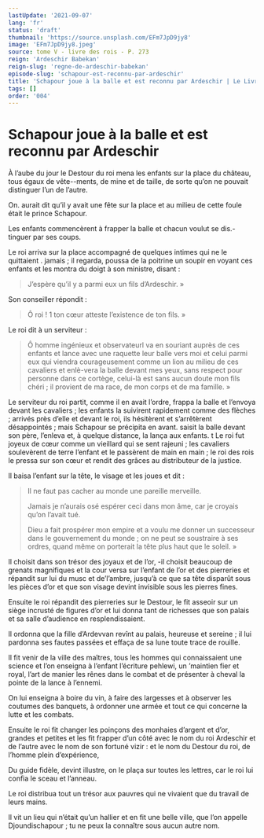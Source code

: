 ```yaml
---
lastUpdate: '2021-09-07'
lang: 'fr'
status: 'draft'
thumbnail: 'https://source.unsplash.com/EFm7JpD9jy8'
image: 'EFm7JpD9jy8.jpeg'
source: tome V - livre des rois - P. 273
reign: 'Ardeschir Babekan'
reign-slug: 'regne-de-ardeschir-babekan'
episode-slug: 'schapour-est-reconnu-par-ardeschir'
title: 'Schapour joue à la balle et est reconnu par Ardeschir | Le Livre des Rois | Shâhnâmeh'
tags: []
order: '004'
---
```


<!-- LTeX: language=fr -->

# Schapour joue à la balle et est reconnu par Ardeschir

À l’aube du jour le Destour du roi mena les enfants sur la place du château, tous égaux de vête--ments, de mine et de taille, de sorte qu’on ne pouvait distinguer l’un de l’autre.

On. aurait dit qu’il y avait une fête sur la place et au milieu de cette foule était le prince Schapour.

Les enfants commencèrent à frapper la balle et chacun voulut se dis.-tinguer par ses coups.

Le roi arriva sur la place accompagné de quelques intimes qui ne le quittaient . jamais ; il regarda, poussa de la poitrine un soupir en voyant ces enfants et les montra du doigt à son ministre, disant :

> J’espère qu’il y a parmi eux un fils d’Ardeschir. »

Son conseiller répondit :

> Ô roi !
1
ton cœur atteste l’existence de ton fils. »

Le roi dit à un serviteur :

> Ô homme ingénieux et observateurl va en souriant auprès de ces enfants et lance avec une raquette leur balle vers moi et celui parmi eux qui viendra courageusement comme un lion au milieu de ces cavaliers et enlè-vera la balle devant mes yeux, sans respect pour personne dans ce cortège, celui-là est sans aucun doute mon fils chéri ; il provient de ma race, de mon corps et de ma famille. »

Le serviteur du roi partit, comme il en avait l’ordre, frappa la balle et l’envoya devant les cavaliers ; les enfants la suivirent rapidement comme des flèches ; arrivés près d’elle et devant le roi, ils hésitèrent et s’arrêtèrent désappointés ; mais Schapour se précipita en avant. saisit la balle devant son père, l’enleva et, à quelque distance, la lança aux enfants. t Le roi fut joyeux de cœur comme un vieillard qui se sent rajeuni ; les cavaliers soulevèrent de terre l’enfant et le passèrent de main en main ; le roi des rois le pressa sur son cœur et rendit des grâces au distributeur de la justice.

Il baisa l’enfant sur la tête, le visage et les joues et dit :

> Il ne faut pas cacher au monde une pareille merveille.
>
> Jamais je n’aurais osé espérer ceci dans mon âme, car je croyais qu’on l’avait tué.
>
> Dieu a fait prospérer mon empire et a voulu me donner un successeur dans le gouvernement du monde ; on ne peut se soustraire à ses ordres, quand même on porterait la tête plus haut que le soleil. »

Il choisit dans son trésor des joyaux et de l’or, -il choisit beaucoup de grenats magnifiques et la cour versa sur l’enfant de l’or et des pierreries et répandit sur lui du musc et de’l’ambre, jusqu’à ce que sa tête disparût sous les pièces d’or et que son visage devint invisible sous les pierres fines.

Ensuite le roi répandit des pierreries sur le Destour, le fit asseoir sur un siège incrusté de figures d’or et lui donna tant de richesses que son palais et sa salle d’audience en resplendissaient.

Il ordonna que la fille d’Ardevvan revînt au palais, heureuse et sereine ; il lui pardonna ses fautes passées et effaça de sa lune toute trace de rouille.

Il fit venir de la ville des maîtres, tous les hommes qui connaissaient une science et l’on enseigna à l’enfant l’écriture pehlewi, un ’maintien fier et royal, l’art de manier les rênes dans le combat et de présenter à cheval la pointe de la lance à l’ennemi.

On lui enseigna à boire du vin, à faire des largesses et à observer les coutumes des banquets, à ordonner une armée et tout ce qui concerne la lutte et les combats.

Ensuite le roi fit changer les poinçons des monhaies d’argent et d’or, grandes et petites et les fit frapper d’un côté avec le nom du roi Ardeschir et de l’autre avec le nom de son fortuné vizir : et le nom du Destour du roi, de l’homme plein d’expérience,

Du guide fidèle, devint illustre, on le plaça sur toutes les lettres, car le roi lui confia le sceau et l’anneau.

Le roi distribua tout un trésor aux pauvres qui ne vivaient que du travail de leurs mains.

Il vit un lieu qui n’était qu’un hallier et en fit une belle ville, que l’on appelle Djoundischapour ; tu ne peux la connaître sous aucun autre nom.
